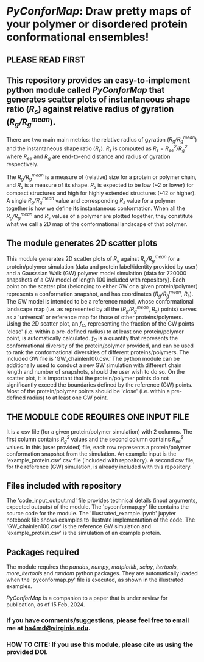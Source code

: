 # _PyConforMap_: Draw pretty maps of your polymer or disordered protein conformational ensembles!

## PLEASE READ FIRST

## This repository provides an easy-to-implement python module called _PyConforMap_ that generates scatter plots of instantaneous shape ratio (_R<sub>s</sub>_) against relative radius of gyration (_R<sub>g</sub>/R<sub>g</sub><sup>mean</sup>_).

There are two main main metrics: the relative radius of gyration (_R<sub>g</sub>/R<sub>g</sub><sup>mean</sup>_) and the instantaneous shape ratio (_R<sub>s</sub>_). _R<sub>s</sub>_ is computed as _R<sub>s</sub>_ = _R<sub>ee</sub><sup>2</sup>/R<sub>g</sub><sup>2</sup>_ where _R<sub>ee</sub>_ and _R<sub>g</sub>_ are end-to-end distance and radius of gyration respectively.

The _R<sub>g</sub>/R<sub>g</sub><sup>mean</sup>_ is a measure of (relative) size for a protein or polymer chain, and _R<sub>s</sub>_ is a measure of its shape. _R<sub>s</sub>_ is expected to be low (~2 or lower) for compact structures and high for highly extended structures (~12 or higher). A single _R<sub>g</sub>/R<sub>g</sub><sup>mean</sup>_ value and corresponding _R<sub>s</sub>_ value for a polymer together is how we define its instantaneous conformation. When all the _R<sub>g</sub>/R<sub>g</sub><sup>mean</sup>_ and  _R<sub>s</sub>_ values of a polymer are plotted together, they constitute what we call a 2D map of the conformational landscape of that polymer.

## The module generates 2D scatter plots
This module generates 2D scatter plots of _R<sub>s</sub>_ against _R<sub>g</sub>/R<sub>g</sub><sup>mean</sup>_ for a protein/polymer simulation (data and protein label/identity provided by user) and a Gausssian Walk (GW) polymer model simulation (data for 720000 snapshots of a GW model of length 100 included with repository). Each point on the scatter plot (belonging to either GW or a given protein/polymer) represents a conformation snapshot, and has coordinates (_R<sub>g</sub>/R<sub>g</sub><sup>mean</sup>_, _R<sub>s</sub>_). The GW model is intended to be a reference model, whose conformational landscape map (i.e. as represented by all the (_R<sub>g</sub>/R<sub>g</sub><sup>mean</sup>_, _R<sub>s</sub>_) points) serves as a 'universal' or reference map for those of other proteins/polymers. Using the 2D scatter plot, an _f<sub>C</sub>_, representing the fraction of the GW points 'close' (i.e. within a pre-defined radius) to at least one protein/polymer point, is automatically calculated. _f<sub>C</sub>_ is a quantity that represents the conformational diversity of the protein/polymer provided, and can be used to rank the conformational diversities of different proteins/polymers. The included GW file is 'GW_chainlen100.csv.' The python module can be additionally used to conduct a new GW simulation with different chain length and number of snapshots, should the user wish to do so. On the scatter plot, it is important that the protein/polymer points do not significantly exceed the boundaries defined by the reference (GW) points. Most of the protein/polymer points should be 'close' (i.e. within a pre-defined radius) to at least one GW point.

## THE MODULE CODE REQUIRES ONE INPUT FILE
It is a csv file (for a given protein/polymer simulation) with 2 columns. The first column contains _R<sub>g</sub><sup>2</sup>_ values and the second column contains _R<sub>ee</sub><sup>2</sup>_ values. In this (user provided) file, each row represents a protein/polymer conformation snapshot from the simulation. An example input is the 'example_protein.csv' csv file (included with repository). A second csv file, for the reference (GW) simulation, is already included with this repository.  

## Files included with repository
The 'code_input_output.md' file provides technical details (input arguments, expected outputs) of the module. The 'pyconformap.py' file contains the source code for the module.  The 'illustrated_example.ipynb' jupyter notebook file shows examples to illustrate implementation of the code. The 'GW_chainlen100.csv' is the reference GW simulation and 'example_protein.csv' is the simulation of an example protein.

## Packages required
The module requires the _pandas_, _numpy_, _matplotlib_, _scipy_, _itertools_, _more_itertools_ and _random_ python packages. They are automatically loaded when the 'pyconformap.py' file is executed, as shown in the illustrated examples.

_PyConforMap_ is a companion to a paper that is under review for publication, as of 15 Feb, 2024. 

### If you have comments/suggestions, please feel free to email me at hs4md@virginia.edu.

### HOW TO CITE: If you use this module, please cite us using the provided DOI. 
